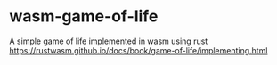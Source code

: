 # wasm-game-of-life
A simple game of life implemented in wasm using rust 
https://rustwasm.github.io/docs/book/game-of-life/implementing.html

